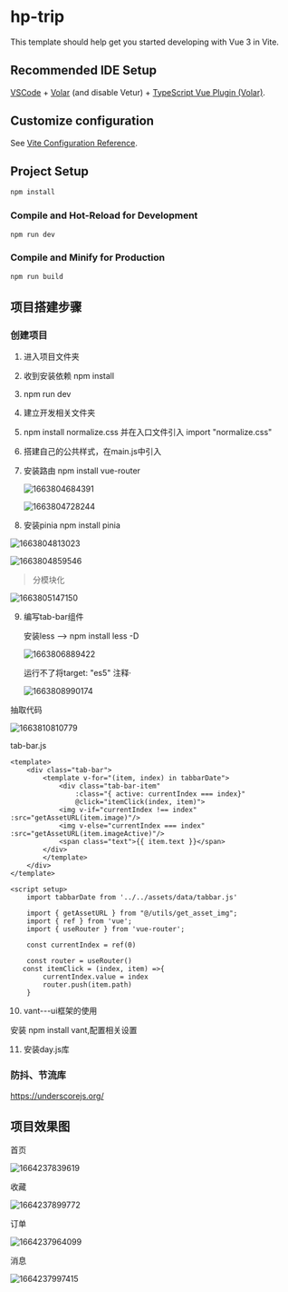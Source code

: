 # hp-trip

This template should help get you started developing with Vue 3 in Vite.

## Recommended IDE Setup

[VSCode](https://code.visualstudio.com/) + [Volar](https://marketplace.visualstudio.com/items?itemName=Vue.volar) (and disable Vetur) + [TypeScript Vue Plugin (Volar)](https://marketplace.visualstudio.com/items?itemName=Vue.vscode-typescript-vue-plugin).

## Customize configuration

See [Vite Configuration Reference](https://vitejs.dev/config/).

## Project Setup

```sh
npm install
```

### Compile and Hot-Reload for Development

```sh
npm run dev
```

### Compile and Minify for Production

```sh
npm run build
```

## 项目搭建步骤

### 创建项目

1. 进入项目文件夹

2. 收到安装依赖 npm install

3. npm run dev

4. 建立开发相关文件夹

5. npm install normalize.css 并在入口文件引入 import "normalize.css"

6. 搭建自己的公共样式，在main.js中引入

7. 安装路由 npm install vue-router

   ![1663804684391](./src/assets/img/screenshot/7-1.png)

   ![1663804728244](./src/assets/img/screenshot/7-2.png)

8. 安装pinia npm install pinia

![1663804813023](./src/assets/img/screenshot/8-1.png)

![1663804859546](./src/assets/img/screenshot/8-2.png)



> 分模块化

![1663805147150](./src/assets/img/screenshot/8-3.png)



9. 编写tab-bar组件

   安装less --> npm install less -D

   ![1663806889422](./src/assets/img/screenshot/9-1.png)

   运行不了将target: "es5" 注释·

   ![1663808990174](./src/assets/img/screenshot/9-2.png)

抽取代码

![1663810810779](./src/assets//img/screenshot/9-3.png)



tab-bar.js

```
<template>
    <div class="tab-bar">
        <template v-for="(item, index) in tabbarDate">
            <div class="tab-bar-item" 
                :class="{ active: currentIndex === index}"
                @click="itemClick(index, item)">
            <img v-if="currentIndex !== index" :src="getAssetURL(item.image)"/>
            <img v-else="currentIndex === index" :src="getAssetURL(item.imageActive)"/>
            <span class="text">{{ item.text }}</span>
        </div>
        </template>
    </div>
</template>

<script setup>
    import tabbarDate from '../../assets/data/tabbar.js'

    import { getAssetURL } from "@/utils/get_asset_img";
    import { ref } from 'vue';
    import { useRouter } from 'vue-router';

    const currentIndex = ref(0)

    const router = useRouter()
   const itemClick = (index, item) =>{
        currentIndex.value = index
        router.push(item.path)
    }
```

10. vant---ui框架的使用

   安装  npm install vant,配置相关设置

11. 安装day.js库



###  防抖、节流库

https://underscorejs.org/

## 项目效果图

首页

![1664237839619](./src/assets/img/screenshot/10-1.png)



收藏

![1664237899772](./src/assets/img/screenshot/10-2.png)



订单

![1664237964099](./src/assets/img/screenshot/10-3.png)

消息

![1664237997415](./src/assets/img/screenshot/10-4.png)